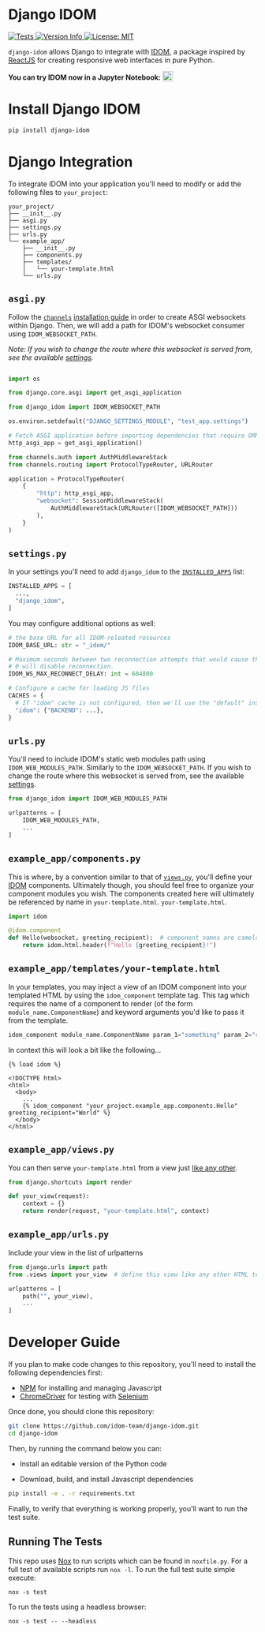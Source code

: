 # Django IDOM

<p>
  <a href="https://github.com/idom-team/django-idom/actions?query=workflow%3ATest">
    <img alt="Tests" src="https://github.com/idom-team/django-idom/workflows/Test/badge.svg?event=push" />
  </a>
  <a href="https://pypi.python.org/pypi/django-idom">
    <img alt="Version Info" src="https://img.shields.io/pypi/v/django-idom.svg"/>
  </a>
  <a href="https://github.com/idom-team/django-idom/blob/main/LICENSE">
    <img alt="License: MIT" src="https://img.shields.io/badge/License-MIT-purple.svg">
  </a>
</p>

`django-idom` allows Django to integrate with [IDOM](https://github.com/idom-team/idom),
a package inspired by [ReactJS](https://reactjs.org/) for creating responsive web
interfaces in pure Python.

**You can try IDOM now in a Jupyter Notebook:**
<a
  target="_blank"
  href="https://mybinder.org/v2/gh/idom-team/idom-jupyter/main?filepath=notebooks%2Fintroduction.ipynb">
<img
    alt="Binder"
    valign="bottom"
    height="21px"
    src="https://mybinder.org/badge_logo.svg"/>
</a>

# Install Django IDOM

```bash
pip install django-idom
```

# Django Integration

To integrate IDOM into your application you'll need to modify or add the following files to `your_project`:

```
your_project/
├── __init__.py
├── asgi.py
├── settings.py
├── urls.py
└── example_app/
    ├── __init__.py
    ├── components.py
    ├── templates/
    │   └── your-template.html
    └── urls.py
```

## `asgi.py`

Follow the [`channels`](https://channels.readthedocs.io/en/stable/)
[installation guide](https://channels.readthedocs.io/en/stable/installation.html) in
order to create ASGI websockets within Django. Then, we will add a path for IDOM's
websocket consumer using `IDOM_WEBSOCKET_PATH`.

_Note: If you wish to change the route where this websocket is served from, see the
available [settings](#settingspy)._

```python

import os

from django.core.asgi import get_asgi_application

from django_idom import IDOM_WEBSOCKET_PATH

os.environ.setdefault("DJANGO_SETTINGS_MODULE", "test_app.settings")

# Fetch ASGI application before importing dependencies that require ORM models.
http_asgi_app = get_asgi_application()

from channels.auth import AuthMiddlewareStack
from channels.routing import ProtocolTypeRouter, URLRouter

application = ProtocolTypeRouter(
    {
        "http": http_asgi_app,
        "websocket": SessionMiddlewareStack(
            AuthMiddlewareStack(URLRouter([IDOM_WEBSOCKET_PATH]))
        ),
    }
)
```

## `settings.py`

In your settings you'll need to add `django_idom` to the
[`INSTALLED_APPS`](https://docs.djangoproject.com/en/3.2/ref/settings/#std:setting-INSTALLED_APPS)
list:

```python
INSTALLED_APPS = [
  ...,
  "django_idom",
]
```

You may configure additional options as well:

```python
# the base URL for all IDOM-releated resources
IDOM_BASE_URL: str = "_idom/"

# Maximum seconds between two reconnection attempts that would cause the client give up.
# 0 will disable reconnection.
IDOM_WS_MAX_RECONNECT_DELAY: int = 604800

# Configure a cache for loading JS files
CACHES = {
  # If "idom" cache is not configured, then we'll use the "default" instead
  "idom": {"BACKEND": ...},
}
```

## `urls.py`

You'll need to include IDOM's static web modules path using `IDOM_WEB_MODULES_PATH`.
Similarly to the `IDOM_WEBSOCKET_PATH`. If you wish to change the route where this
websocket is served from, see the available [settings](#settings.py).

```python
from django_idom import IDOM_WEB_MODULES_PATH

urlpatterns = [
    IDOM_WEB_MODULES_PATH,
    ...
]
```

## `example_app/components.py`

This is where, by a convention similar to that of
[`views.py`](https://docs.djangoproject.com/en/3.2/topics/http/views/), you'll define
your [IDOM](https://github.com/idom-team/idom) components. Ultimately though, you should
feel free to organize your component modules you wish. The components created here will
ultimately be referenced by name in `your-template.html`. `your-template.html`.

```python
import idom

@idom.component
def Hello(websocket, greeting_recipient):  # component names are camelcase by convention
    return idom.html.header(f"Hello {greeting_recipient}!")
```

## `example_app/templates/your-template.html`

In your templates, you may inject a view of an IDOM component into your templated HTML
by using the `idom_component` template tag. This tag which requires the name of a component
to render (of the form `module_name.ComponentName`) and keyword arguments you'd like to
pass it from the template.

```python
idom_component module_name.ComponentName param_1="something" param_2="something-else"
```

In context this will look a bit like the following...

```jinja
{% load idom %}

<!DOCTYPE html>
<html>
  <body>
    ...
    {% idom_component "your_project.example_app.components.Hello" greeting_recipient="World" %}
  </body>
</html>
```

## `example_app/views.py`

You can then serve `your-template.html` from a view just
[like any other](https://docs.djangoproject.com/en/3.2/intro/tutorial03/#write-views-that-actually-do-something).

```python
from django.shortcuts import render

def your_view(request):
    context = {}
    return render(request, "your-template.html", context)
```

## `example_app/urls.py`

Include your view in the list of urlpatterns

```python
from django.urls import path
from .views import your_view  # define this view like any other HTML template view

urlpatterns = [
    path("", your_view),
    ...
]
```

# Developer Guide

If you plan to make code changes to this repository, you'll need to install the
following dependencies first:

- [NPM](https://docs.npmjs.com/try-the-latest-stable-version-of-npm) for
  installing and managing Javascript
- [ChromeDriver](https://chromedriver.chromium.org/downloads) for testing with
  [Selenium](https://www.seleniumhq.org/)

Once done, you should clone this repository:

```bash
git clone https://github.com/idom-team/django-idom.git
cd django-idom
```

Then, by running the command below you can:

- Install an editable version of the Python code

- Download, build, and install Javascript dependencies

```bash
pip install -e . -r requirements.txt
```

Finally, to verify that everything is working properly, you'll want to run the test suite.

## Running The Tests

This repo uses [Nox](https://nox.thea.codes/en/stable/) to run scripts which can
be found in `noxfile.py`. For a full test of available scripts run `nox -l`. To run the full test suite simple execute:

```
nox -s test
```

To run the tests using a headless browser:

```
nox -s test -- --headless
```
